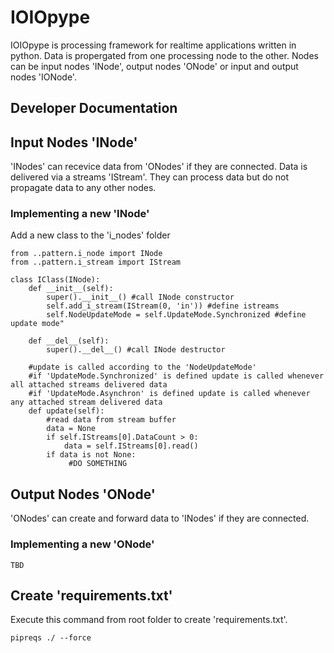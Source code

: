 # IOIOpype
 IOIOpype is processing framework for realtime applications written in python. Data is propergated from one processing node to the other. Nodes can be input nodes 'INode', output nodes 'ONode' or input and output nodes 'IONode'.

## Developer Documentation
## Input Nodes 'INode'
'INodes' can recevice data from 'ONodes' if they are connected. Data is delivered via a streams 'IStream'. They can process data but do not propagate data to any other nodes.

### Implementing a new 'INode'
Add a new class to the 'i_nodes' folder

```
from ..pattern.i_node import INode
from ..pattern.i_stream import IStream

class IClass(INode):
    def __init__(self):
        super().__init__() #call INode constructor
        self.add_i_stream(IStream(0, 'in')) #define istreams 
        self.NodeUpdateMode = self.UpdateMode.Synchronized #define update mode"

    def __del__(self):
        super().__del__() #call INode destructor

    #update is called according to the 'NodeUpdateMode'
    #if 'UpdateMode.Synchronized' is defined update is called whenever all attached streams delivered data
    #if 'UpdateMode.Asynchron' is defined update is called whenever any attached stream delivered data
    def update(self):
        #read data from stream buffer
        data = None
        if self.IStreams[0].DataCount > 0:
            data = self.IStreams[0].read()
        if data is not None:
             #DO SOMETHING

```

## Output Nodes 'ONode'
'ONodes' can create and forward data to 'INodes' if they are connected.

### Implementing a new 'ONode'
```
TBD
```

## Create 'requirements.txt'

Execute this command from root folder to create 'requirements.txt'.

```pipreqs ./ --force``` 